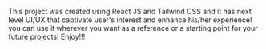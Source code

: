 This project was created using React JS and Tailwind CSS and it has next level UI/UX that captivate user's interest and enhance his/her experience!
you can use it wherever you want as a reference or a starting point for your future projects!
Enjoy!!!